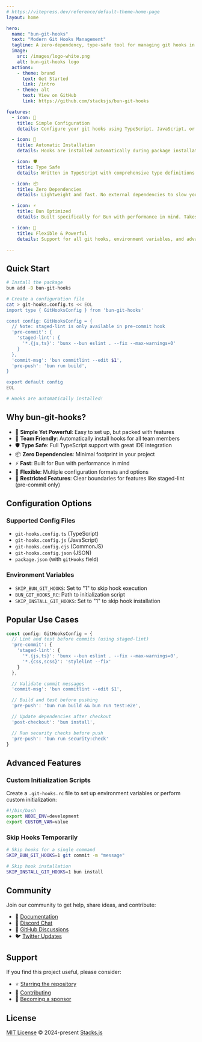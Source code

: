 ```yaml
---
# https://vitepress.dev/reference/default-theme-home-page
layout: home

hero:
  name: "bun-git-hooks"
  text: "Modern Git Hooks Management"
  tagline: A zero-dependency, type-safe tool for managing git hooks in Bun projects
  image:
    src: /images/logo-white.png
    alt: bun-git-hooks logo
  actions:
    - theme: brand
      text: Get Started
      link: /intro
    - theme: alt
      text: View on GitHub
      link: https://github.com/stacksjs/bun-git-hooks

features:
  - icon: 🎯
    title: Simple Configuration
    details: Configure your git hooks using TypeScript, JavaScript, or JSON. Supports multiple config formats for maximum flexibility.

  - icon: 🔄
    title: Automatic Installation
    details: Hooks are installed automatically during package installation. No manual setup required.

  - icon: 🛡️
    title: Type Safe
    details: Written in TypeScript with comprehensive type definitions. Get full IDE support and catch errors early.

  - icon: 📦
    title: Zero Dependencies
    details: Lightweight and fast. No external dependencies to slow you down or create security risks.

  - icon: ⚡
    title: Bun Optimized
    details: Built specifically for Bun with performance in mind. Takes advantage of Bun's speed and features.

  - icon: 🔧
    title: Flexible & Powerful
    details: Support for all git hooks, environment variables, and advanced configuration options.

---
```


## Quick Start

```bash
# Install the package
bun add -D bun-git-hooks

# Create a configuration file
cat > git-hooks.config.ts << EOL
import type { GitHooksConfig } from 'bun-git-hooks'

const config: GitHooksConfig = {
  // Note: staged-lint is only available in pre-commit hook
  'pre-commit': {
    'staged-lint': {
      '*.{js,ts}': 'bunx --bun eslint . --fix --max-warnings=0'
    }
  },
  'commit-msg': 'bun commitlint --edit $1',
  'pre-push': 'bun run build',
}

export default config
EOL

# Hooks are automatically installed!
```

## Why bun-git-hooks?

- 🎯 **Simple Yet Powerful**: Easy to set up, but packed with features
- 🔄 **Team Friendly**: Automatically install hooks for all team members
- 🛡️ **Type Safe**: Full TypeScript support with great IDE integration
- 📦 **Zero Dependencies**: Minimal footprint in your project
- ⚡ **Fast**: Built for Bun with performance in mind
- 🔧 **Flexible**: Multiple configuration formats and options
- 🚫 **Restricted Features**: Clear boundaries for features like staged-lint (pre-commit only)

## Configuration Options

### Supported Config Files

- `git-hooks.config.ts` (TypeScript)
- `git-hooks.config.js` (JavaScript)
- `git-hooks.config.cjs` (CommonJS)
- `git-hooks.config.json` (JSON)
- `package.json` (with `gitHooks` field)

### Environment Variables

- `SKIP_BUN_GIT_HOOKS`: Set to "1" to skip hook execution
- `BUN_GIT_HOOKS_RC`: Path to initialization script
- `SKIP_INSTALL_GIT_HOOKS`: Set to "1" to skip hook installation

## Popular Use Cases

```ts
const config: GitHooksConfig = {
  // Lint and test before commits (using staged-lint)
  'pre-commit': {
    'staged-lint': {
      '*.{js,ts}': 'bunx --bun eslint . --fix --max-warnings=0',
      '*.{css,scss}': 'stylelint --fix'
    }
  },

  // Validate commit messages
  'commit-msg': 'bun commitlint --edit $1',

  // Build and test before pushing
  'pre-push': 'bun run build && bun run test:e2e',

  // Update dependencies after checkout
  'post-checkout': 'bun install',

  // Run security checks before push
  'pre-push': 'bun run security:check'
}
```

## Advanced Features

### Custom Initialization Scripts

Create a `.git-hooks.rc` file to set up environment variables or perform custom initialization:

```bash
#!/bin/bash
export NODE_ENV=development
export CUSTOM_VAR=value
```

### Skip Hooks Temporarily

```bash
# Skip hooks for a single command
SKIP_BUN_GIT_HOOKS=1 git commit -m "message"

# Skip hook installation
SKIP_INSTALL_GIT_HOOKS=1 bun install
```

## Community

Join our community to get help, share ideas, and contribute:

- 📖 [Documentation](/intro)
- 💬 [Discord Chat](https://discord.gg/stacksjs)
- 🐙 [GitHub Discussions](https://github.com/stacksjs/bun-git-hooks/discussions)
- 🐦 [Twitter Updates](https://twitter.com/stacksjs)

## Support

If you find this project useful, please consider:

- ⭐ [Starring the repository](https://github.com/stacksjs/bun-git-hooks)
- 🤝 [Contributing](https://github.com/stacksjs/bun-git-hooks/blob/main/.github/CONTRIBUTING.md)
- 💙 [Becoming a sponsor](https://github.com/sponsors/stacksjs)

## License

[MIT License](https://github.com/stacksjs/bun-git-hooks/blob/main/LICENSE.md) © 2024-present [Stacks.js](https://github.com/stacksjs)

<Home />
